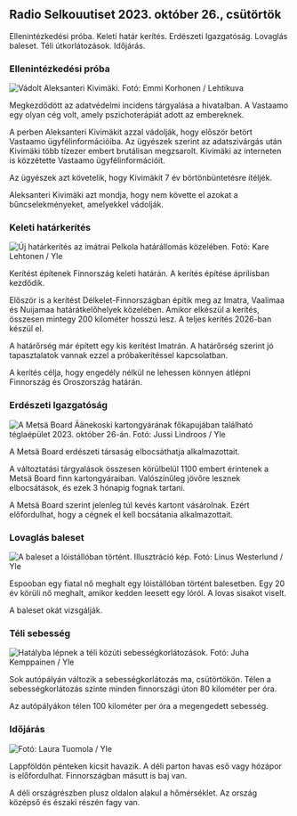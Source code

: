## Radio Selkouutiset 2023. október 26., csütörtök

Ellenintézkedési próba. Keleti határ kerítés. Erdészeti Igazgatóság. Lovaglás baleset. Téli útkorlátozások. Időjárás.

### Ellenintézkedési próba

![Vádolt Aleksanteri Kivimäki. Fotó: Emmi Korhonen / Lehtikuva](https://images.cdn.yle.fi/image/upload/c_crop,h_2875,w_5112,x_0,y_568/ar_1.7777777777777777,c_fill,g_faces/,h_1270/wd_1215.q_auto:eco/f_auto/fl_lossy/v1698305049/39-1191484653a13e7df175)

Megkezdődött az adatvédelmi incidens tárgyalása a hivatalban. A Vastaamo egy olyan cég volt, amely pszichoterápiát adott az embereknek.

A perben Aleksanteri Kivimäkit azzal vádolják, hogy először betört Vastaamo ügyfélinformációiba. Az ügyészek szerint az adatszivárgás után Kivimäki több tízezer embert brutálisan megzsarolt. Kivimäki az interneten is közzétette Vastaamo ügyfélinformációit.

Az ügyészek azt követelik, hogy Kivimäkit 7 év börtönbüntetésre ítéljék.

Aleksanteri Kivimäki azt mondja, hogy nem követte el azokat a bűncselekményeket, amelyekkel vádolják.

### Keleti határkerítés

![Új határkerítés az imátrai Pelkola határállomás közelében. Fotó: Kare Lehtonen / Yle](https://images.cdn.yle.fi/image/upload/c_crop,h_2243,w_3993,x_0,y_0/ar_1.7777777777777777,c_fill,g_faces,h_675,0.dpr1_200,0/1_200q_auto:eco/f_auto/fl_lossy/v1698323397/39-1191724653a55b2a04b0)

Kerítést építenek Finnország keleti határán. A kerítés építése áprilisban kezdődik.

Először is a kerítést Délkelet-Finnországban építik meg az Imatra, Vaalimaa és Nuijamaa határátkelőhelyek közelében. Amikor elkészül a kerítés, összesen mintegy 200 kilométer hosszú lesz. A teljes kerítés 2026-ban készül el.

A határőrség már épített egy kis kerítést Imatrán. A határőrség szerint jó tapasztalatok vannak ezzel a próbakerítéssel kapcsolatban.

A kerítés célja, hogy engedély nélkül ne lehessen könnyen átlépni Finnország és Oroszország határán.

### Erdészeti Igazgatóság

![A Metsä Board Äänekoski kartongyárának főkapujában található téglaépület 2023. október 26-án. Fotó: Jussi Lindroos / Yle](https://images.cdn.yle.fi/image/upload/c_crop,h_2267,w_4031,x_0,y_0/ar_1.7777777777777777,c_fill,g_faces,h_6275./d_1275,/dq_auto:eco/f_auto/fl_lossy/v1698319726/39-1191672653a4ca1724ad)

A Metsä Board erdészeti társaság elbocsáthatja alkalmazottait.

A változtatási tárgyalások összesen körülbelül 1100 embert érintenek a Metsä Board finn kartongyáraiban. Valószínűleg jövőre lesznek elbocsátások, és ezek 3 hónapig fognak tartani.

A Metsä Board szerint jelenleg túl kevés kartont vásárolnak. Ezért előfordulhat, hogy a cégnek el kell bocsátania alkalmazottait.

### Lovaglás baleset

![A baleset a lóistállóban történt. Illusztráció kép. Fotó: Linus Westerlund / Yle](https://images.cdn.yle.fi/image/upload/c_crop,h_3375,w_6000,x_0,y_387/ar_1.7777777777777777,c_fill,g_faces/,h_pr_670/w_pr_670/q_auto:eco/f_auto/fl_lossy/v1692692625/39-116023264e46d0e45030)

Espooban egy fiatal nő meghalt egy lóistállóban történt balesetben. Egy 20 év körüli nő meghalt, amikor kedden leesett egy lóról. A lovas sisakot viselt.

A baleset okát vizsgálják.

### Téli sebesség

![Hatályba lépnek a téli közúti sebességkorlátozások. Fotó: Juha Kemppainen / Yle](https://images.cdn.yle.fi/image/upload/c_crop,h_2250,w_4000,x_0,y_0/ar_1.7777777777777777,c_fill,g_faces,h_6275./d_1275,/dq_auto:eco/f_auto/fl_lossy/v1603287400/39-7327705f903747751c2)

Sok autópályán változik a sebességkorlátozás ma, csütörtökön. Télen a sebességkorlátozás szinte minden finnországi úton 80 kilométer per óra.

Az autópályákon télen 100 kilométer per óra a megengedett sebesség.

### Időjárás

![ Fotó: Laura Tuomola / Yle](https://images.cdn.yle.fi/image/upload/c_crop,h_1080,w_1919,x_0,y_0/ar_1.7777777777777777,c_fill,g_faces,h_1210,/wd_12150/q_auto:eco/f_auto/fl_lossy/v1698292510/39-11913736539e2ff81a55)

Lappföldön pénteken kicsit havazik. A déli parton havas eső vagy hózápor is előfordulhat. Finnországban másutt is baj van.

A déli országrészben plusz oldalon alakul a hőmérséklet. Az ország középső és északi részén fagy van.